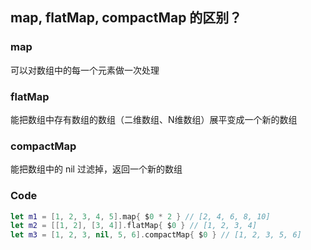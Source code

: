 ## map, flatMap, compactMap 的区别？

### map

可以对数组中的每一个元素做一次处理



### flatMap

能把数组中存有数组的数组（二维数组、N维数组）展平变成一个新的数组



### compactMap

能把数组中的 nil 过滤掉，返回一个新的数组



### Code

```swift
let m1 = [1, 2, 3, 4, 5].map{ $0 * 2 } // [2, 4, 6, 8, 10]
let m2 = [[1, 2], [3, 4]].flatMap{ $0 } // [1, 2, 3, 4]
let m3 = [1, 2, 3, nil, 5, 6].compactMap{ $0 } // [1, 2, 3, 5, 6]
```

